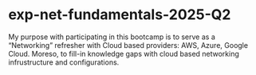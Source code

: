 # exp-net-fundamentals-2025-Q2
My purpose with participating in this bootcamp is to serve as a “Networking” refresher with Cloud based providers: AWS, Azure, Google Cloud.  Moreso, to fill-in knowledge gaps with cloud based networking infrustructure and configurations.
